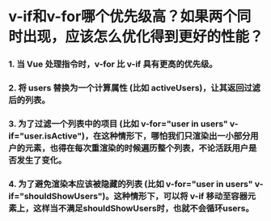 # v-if和v-for哪个优先级高？如果两个同时出现，应该怎么优化得到更好的性能？

### 1. 当 Vue 处理指令时，v-for 比 v-if 具有更高的优先级。  
### 2. 将 users 替换为一个计算属性 (比如 activeUsers)，让其返回过滤后的列表。  
### 3. 为了过滤一个列表中的项目 (比如 v-for="user in users" v-if="user.isActive")，在这种情形下，哪怕我们只渲染出一小部分用户的元素，也得在每次重渲染的时候遍历整个列表，不论活跃用户是否发生了变化。  
### 4. 为了避免渲染本应该被隐藏的列表 (比如 v-for="user in users" v-if="shouldShowUsers")。这种情形下，可以将 v-if 移动至容器元素上，这样当不满足shouldShowUsers时，也就不会循环users。